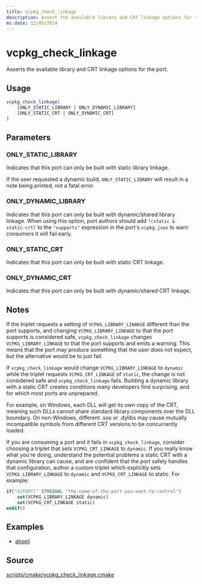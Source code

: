 ```yaml
---
title: vcpkg_check_linkage
description: Assert the available library and CRT linkage options for the port.
ms.date: 12/05/2024
---
```

# vcpkg_check_linkage

Asserts the available library and CRT linkage options for the port.

## Usage

```cmake
vcpkg_check_linkage(
    [ONLY_STATIC_LIBRARY | ONLY_DYNAMIC_LIBRARY]
    [ONLY_STATIC_CRT | ONLY_DYNAMIC_CRT]
)
```

## Parameters

### ONLY_STATIC_LIBRARY

Indicates that this port can only be built with static library linkage.

If the user requested a dynamic build, `ONLY_STATIC_LIBRARY` will result in a note being printed,
not a fatal error.

### ONLY_DYNAMIC_LIBRARY

Indicates that this port can only be built with dynamic/shared library linkage. When using this
option, port authors should add `!(static & static-crt)` to the `"supports"` expression in the
port's `vcpkg.json` to warn consumers it will fail early.

### ONLY_STATIC_CRT

Indicates that this port can only be built with static CRT linkage.

### ONLY_DYNAMIC_CRT

Indicates that this port can only be built with dynamic/shared CRT linkage.

## Notes

If the triplet requests a setting of `VCPKG_LIBRARY_LINAKGE` different than the port supports,
and changing `VCPKG_LIBRARY_LINKAGE` to that the port supports is considered safe,
`vcpkg_check_linkage` changes `VCPKG_LIBRARY_LINKAGE` to that the port supports and emits a warning.
This means that the port may produce something that the user does not expect, but the alternative
would be to just fail.

If `vcpkg_check_linkage` would change `VCPKG_LIBRARY_LINKAGE` to `dynamic` while the triplet
requests `VCPKG_CRT_LINKAGE` of `static`, the change is not considered safe and
`vcpkg_check_linkage` fails. Building a dynamic library with a static CRT creates conditions many
developers find surprising, and for which most ports are unprepared.

For example, on Windows, each DLL will get its own copy of the CRT, meaning such DLLs cannot share
standard library components over the DLL boundary. On non-Windows, different .sos or .dylibs may
cause mutually incompatible symbols from different CRT versions to be concurrently loaded.

If you are consuming a port and it fails in `vcpkg_check_linkage`, consider choosing a triplet that
sets `VCPKG_CRT_LINKAGE` to `dynamic`. If you really know what you're doing, understand the
potential problems a static CRT with a dynamic library can cause, and are confident that the port
safely handles that configuration, author a custom triplet which explicitly sets
`VCPKG_LIBRARY_LINKAGE` to `dynamic` and `VCPKG_CRT_LINKAGE` to static. For example:

```cmake
if("${PORT}" STREQUAL "the-name-of-the-port-you-want-to-control")
    set(VCPKG_LIBRARY_LINKAGE dynamic)
    set(VCPKG_CRT_LINKAGE static)
endif()
```

## Examples

- [abseil](https://github.com/Microsoft/vcpkg/blob/master/ports/abseil/portfile.cmake)

## Source

[scripts/cmake/vcpkg\_check\_linkage.cmake](https://github.com/Microsoft/vcpkg/blob/master/scripts/cmake/vcpkg_check_linkage.cmake)
